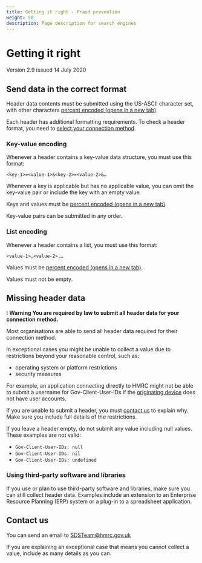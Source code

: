 ```yaml
---
title: Getting it right - Fraud prevention
weight: 50
description: Page description for search engines
---
```


# Getting it right

Version 2.9 issued 14 July 2020

## Send data in the correct format

Header data contents must be submitted using the US-ASCII character set, with other characters <a href="https://tools.ietf.org/html/rfc3986#section-2.1" target="_blank" rel="noopener noreferrer"> percent encoded (opens in a new tab)</a>.

Each header has additional formatting requirements. To check a header format, you need to <a href="../connection-method/">select your connection method</a>.


### Key-value encoding

Whenever a header contains a key-value data structure, you must use this format:

<code>&lt;key-1&gt;=&lt;value-1&gt;&amp;&lt;key-2&gt;=&lt;value-2&gt;&amp;&hellip;</code>

Whenever a key is applicable but has no applicable value, you can omit the key-value pair or include the key with an empty value.

Keys and values must be <a href="https://tools.ietf.org/html/rfc3986#section-2.1" target="_blank" rel="noopener noreferrer"> percent encoded (opens in a new tab)</a>.

Key-value pairs can be submitted in any order.


### List encoding

Whenever a header contains a list, you must use this format:

<code>&lt;value-1&gt;,&lt;value-2&gt;,&hellip;</code>

Values must be <a href="https://tools.ietf.org/html/rfc3986#section-2.1" target="_blank" rel="noopener noreferrer"> percent encoded (opens in a new tab)</a>.

Values must not be empty.


## Missing header data

<div class="govuk-warning-text">
  <span class="govuk-warning-text__icon" aria-hidden="true">!</span>
  <strong class="govuk-warning-text__text">
    <span class="govuk-warning-text__assistive">Warning</span>
    You are required by law to submit all header data for your connection method.
  </strong>
</div>

Most organisations are able to send all header data required for their connection method.

In exceptional cases you might be unable to collect a value due to restrictions beyond your reasonable control, such as:

* operating system or platform restrictions
* security measures

For example, an application connecting directly to HMRC might not be able to submit a username for Gov-Client-User-IDs if the <a href="../connection-method/#originating-device">originating device</a> does not have user accounts.

<div class="govuk-inset-text">
If you are unable to submit a header, you must <a href="#contact-us">contact us</a> to explain why. Make sure you include full details of the restrictions.
</div>

If you leave a header empty, do not submit any value including null values. These examples are not valid:

<ul>
  <li><code>Gov-Client-User-IDs: null</code></li>
  <li><code>Gov-Client-User-IDs: nil</code></li>
  <li><code>Gov-Client-User-IDs: undefined</code></li>
</ul>


### Using third-party software and libraries

If you use or plan to use third-party software and libraries, make sure you can still collect header data. Examples include an extension to an Enterprise Resource Planning (ERP) system or a plug-in to a spreadsheet application.


## Contact us

You can send an email to SDSTeam@hmrc.gov.uk

If you are explaining an exceptional case that means you cannot collect a value, include as many details as you can.
